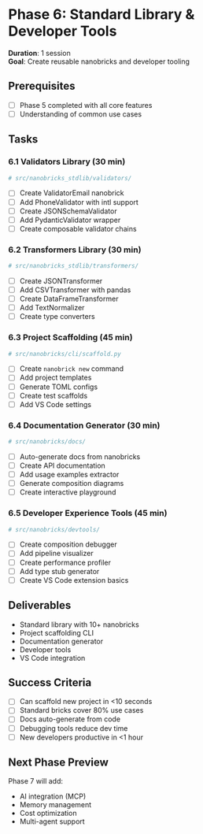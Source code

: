 # Phase 6: Standard Library & Developer Tools

**Duration**: 1 session  
**Goal**: Create reusable nanobricks and developer tooling

## Prerequisites

- [ ] Phase 5 completed with all core features
- [ ] Understanding of common use cases

## Tasks

### 6.1 Validators Library (30 min)

```python
# src/nanobricks_stdlib/validators/
```

- [ ] Create ValidatorEmail nanobrick
- [ ] Add PhoneValidator with intl support
- [ ] Create JSONSchemaValidator
- [ ] Add PydanticValidator wrapper
- [ ] Create composable validator chains

### 6.2 Transformers Library (30 min)

```python
# src/nanobricks_stdlib/transformers/
```

- [ ] Create JSONTransformer
- [ ] Add CSVTransformer with pandas
- [ ] Create DataFrameTransformer
- [ ] Add TextNormalizer
- [ ] Create type converters

### 6.3 Project Scaffolding (45 min)

```python
# src/nanobricks/cli/scaffold.py
```

- [ ] Create `nanobrick new` command
- [ ] Add project templates
- [ ] Generate TOML configs
- [ ] Create test scaffolds
- [ ] Add VS Code settings

### 6.4 Documentation Generator (30 min)

```python
# src/nanobricks/docs/
```

- [ ] Auto-generate docs from nanobricks
- [ ] Create API documentation
- [ ] Add usage examples extractor
- [ ] Generate composition diagrams
- [ ] Create interactive playground

### 6.5 Developer Experience Tools (45 min)

```python
# src/nanobricks/devtools/
```

- [ ] Create composition debugger
- [ ] Add pipeline visualizer
- [ ] Create performance profiler
- [ ] Add type stub generator
- [ ] Create VS Code extension basics

## Deliverables

- Standard library with 10+ nanobricks
- Project scaffolding CLI
- Documentation generator
- Developer tools
- VS Code integration

## Success Criteria

- [ ] Can scaffold new project in <10 seconds
- [ ] Standard bricks cover 80% use cases
- [ ] Docs auto-generate from code
- [ ] Debugging tools reduce dev time
- [ ] New developers productive in <1 hour

## Next Phase Preview

Phase 7 will add:

- AI integration (MCP)
- Memory management
- Cost optimization
- Multi-agent support
